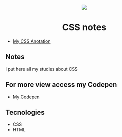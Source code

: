 <p align="center"><img src="https://miro.medium.com/max/3840/1*ivFgKvAvroJmYWyKgADn2A.jpeg" /></p>

<h1 align="center">CSS notes</h1>

- [My CSS Anotation](#notes)


## Notes

I put here all my studies about CSS 


## For more view access my Codepen

- [My Codepen](https://codepen.io/your-work)

## Tecnologies

- CSS
- HTML
